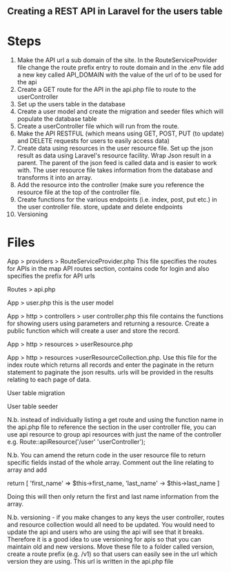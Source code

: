 Creating a REST API in Laravel for the users table
----------------------------------------------------

Steps
========

1. Make the API url a sub domain of the site. In the RouteServiceProvider file change the route prefix entry to route domain and in the .env file 
add a new key called API_DOMAIN with the value of the url of to be used for the api
2. Create a GET route for the API in the api.php file to route to the userController
3. Set up the users table in the database
4. Create a user model and create the migration and seeder files which will populate the database table
5. Create a userController file which will run from the route.
6. Make the API RESTFUL (which means using GET, POST, PUT (to update) and DELETE requests for users to easily access data)
7. Create data using resources in the user resource file. Set up the json result as data using Laravel's resource facility. Wrap Json result in a parent. The parent of the json feed is called data and is easier to work with. The user resource file takes information from the database and transforms it into an array.
8.  Add the resource into the controller (make sure you reference the resource file at the top of the controller file.
9. Create functions for the various endpoints (i.e. index, post, put etc.) in the user controller file. store, update and delete endpoints
10. Versioning



Files
======

App > providers > RouteServiceProvider.php This file specifies the routes for APIs in the map API routes section, contains code 
for login and also specifies the prefix for API urls 

Routes > api.php

App > user.php this is the user model

App > http > controllers > user controller.php this file contains the functions for showing users using parameters and returning a 
resource. Create a public function which will create a user and store the record.

App > http > resources > userResource.php

App > http > resources >userResourceCollection.php. Use this file for the index route which returns all records and enter the paginate in the return statement to paginate the json results.  urls will be provided in the results relating to each page of data.

User table migration

User table seeder

N.b. instead of individually listing a get route and using the function name in the api.php file to reference the section in the 
user controller file, you can use api resource to group api resources with just the name of the controller
e.g. Route::apiResource('/user' 'userController'); 

N.b. You can amend the return code in the user resource file to return specific fields instad of the whole array.  Comment out the line relating to array and add

return [
'first_name' => $this->first_name,
'last_name' -> $this->last_name ]

Doing this will then only return the first and last name information from the array.

N.b. versioning - if you make changes to any keys the user controller, routes and resource collection would all need to be updated. You would need to update the api and users who are using the api will see that it breaks. Therefore it is a good idea to use versioning for apis so that you can maintain old and new versions. Move these file to a folder called version, create a route prefix (e.g. /v1) so that users can easily see in the url which version they are using.  This url is written in the api.php file  

